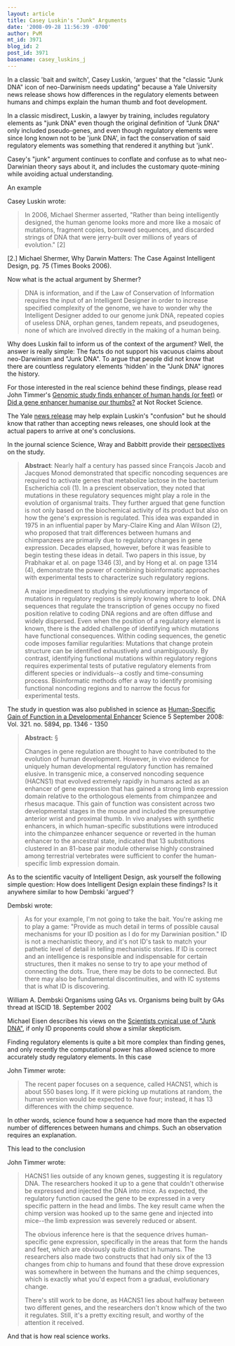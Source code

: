 ```yaml
---
layout: article
title: Casey Luskin's "Junk" Arguments
date: '2008-09-28 11:56:39 -0700'
author: PvM
mt_id: 3971
blog_id: 2
post_id: 3971
basename: casey_luskins_j
---
```

In a classic 'bait and switch', Casey Luskin, 'argues' that the "classic "Junk DNA" icon of neo-Darwinism needs updating" because a Yale University news release shows how differences in the regulatory elements between humans and chimps explain the human thumb and foot development.

In a classic misdirect, Luskin, a lawyer by training, includes regulatory elements as "junk DNA" even though the original definition of "Junk DNA" only included pseudo-genes, and even though regulatory elements were since long known not to be 'junk DNA', in fact the conservation of said regulatory elements was something that rendered it anything but 'junk'. 

Casey's "junk" argument continues to conflate and confuse as to what neo-Darwinian theory says about it, and includes the customary quote-mining while avoiding actual understanding.

An example

Casey Luskin wrote:

> In 2006, Michael Shermer asserted, "Rather than being intelligently designed, the human genome looks more and more like a mosaic of mutations, fragment copies, borrowed sequences, and discarded strings of DNA that were jerry-built over millions of years of evolution." \[2\]

\[2.\] Michael Shermer, Why Darwin Matters: The Case Against Intelligent Design, pg. 75 (Times Books 2006). 

Now what is the actual argument by Shermer?

> DNA is information, and if the Law of Conservation of Information requires the input of an Intelligent Designer in order to increase specified complexity of the genome, we have to wonder why the Intelligent Designer added to our genome junk DNA, repeated copies of useless DNA, orphan genes, tandem repeats, and pseudogenes, none of which are involved directly in the making of a human being.


Why does Luskin fail to inform us of the context of the argument? Well, the answer is really simple: The facts do not support his vacuous claims about neo-Darwinism and "Junk DNA". To argue that people did not know that there are countless regulatory elements 'hidden' in the "Junk DNA" ignores the history.

For those interested in the real science behind these findings, please read John Timmer's 
[Genomic study finds enhancer of human hands (or feet)](http://arstechnica.com/journals/science.ars/2008/09/11/genomic-study-finds-enhancer-of-human-hands-or-feet)  or [Did a gene enhancer humanise our thumbs?](http://scienceblogs.com/notrocketscience/2008/09/did_a_gene_enhancer_humanise_our_thumbs.php) at Not Rocket Science.

The Yale [news release](http://opa.yale.edu/news/article.aspx?id=5980) may help explain Luskin's "confusion" but he should know that rather than accepting news releases, one should look at the actual papers to arrive at one's conclusions.

In the journal science Science, Wray and Babbitt provide their [perspectives](http://www.sciencemag.org/cgi/content/summary/321/5894/1300) on the study.

> **Abstract**: Nearly half a century has passed since François Jacob and Jacques Monod demonstrated that specific noncoding sequences are required to activate genes that metabolize lactose in the bacterium Escherichia coli (1). In a prescient observation, they noted that mutations in these regulatory sequences might play a role in the evolution of organismal traits. They further argued that gene function is not only based on the biochemical activity of its product but also on how the gene's expression is regulated. This idea was expanded in 1975 in an influential paper by Mary-Claire King and Alan Wilson (2), who proposed that trait differences between humans and chimpanzees are primarily due to regulatory changes in gene expression. Decades elapsed, however, before it was feasible to begin testing these ideas in detail. Two papers in this issue, by Prabhakar et al. on page 1346 (3), and by Hong et al. on page 1314 (4), demonstrate the power of combining bioinformatic approaches with experimental tests to characterize such regulatory regions.
> 
> A major impediment to studying the evolutionary importance of mutations in regulatory regions is simply knowing where to look. DNA sequences that regulate the transcription of genes occupy no fixed position relative to coding DNA regions and are often diffuse and widely dispersed. Even when the position of a regulatory element is known, there is the added challenge of identifying which mutations have functional consequences. Within coding sequences, the genetic code imposes familiar regularities: Mutations that change protein structure can be identified exhaustively and unambiguously. By contrast, identifying functional mutations within regulatory regions requires experimental tests of putative regulatory elements from different species or individuals--a costly and time-consuming process. Bioinformatic methods offer a way to identify promising functional noncoding regions and to narrow the focus for experimental tests.

The study in question  was also published in science as [Human-Specific Gain of Function in a Developmental Enhancer](http://www.sciencemag.org/cgi/content/abstract/sci;321/5894/1346) Science 5 September 2008: Vol. 321. no. 5894, pp. 1346 - 1350

> **Abstract:** §
> 
> Changes in gene regulation are thought to have contributed to the evolution of human development. However, in vivo evidence for uniquely human developmental regulatory function has remained elusive. In transgenic mice, a conserved noncoding sequence (HACNS1) that evolved extremely rapidly in humans acted as an enhancer of gene expression that has gained a strong limb expression domain relative to the orthologous elements from chimpanzee and rhesus macaque. This gain of function was consistent across two developmental stages in the mouse and included the presumptive anterior wrist and proximal thumb. In vivo analyses with synthetic enhancers, in which human-specific substitutions were introduced into the chimpanzee enhancer sequence or reverted in the human enhancer to the ancestral state, indicated that 13 substitutions clustered in an 81-base pair module otherwise highly constrained among terrestrial vertebrates were sufficient to confer the human-specific limb expression domain.

As to the scientific vacuity of Intelligent Design, ask yourself the following simple question: How does Intelligent Design explain these findings? Is it anywhere similar to how Dembski 'argued'?

Dembski wrote:

> As for your example, I'm not going to take the bait. You're asking me to play a game: "Provide as much detail in terms of possible causal mechanisms for your ID position as I do for my Darwinian position." ID is not a mechanistic theory, and it's not ID's task to match your pathetic level of detail in telling mechanistic stories. If ID is correct and an intelligence is responsible and indispensable for certain structures, then it makes no sense to try to ape your method of connecting the dots. True, there may be dots to be connected. But there may also be fundamental discontinuities, and with IC systems that is what ID is discovering.


William A. Dembski Organisms using GAs vs. Organisms being built by GAs thread at ISCID 18. September 2002

Michael Eisen describes his views on the [Scientists cynical use of "Junk DNA"](http://www.michaeleisen.org/blog/?p=4), if only ID proponents could show a similar skepticism.

Finding regulatory elements is quite a bit more complex than finding genes, and only recently the computational power has allowed science to more accurately study regulatory elements. In this case

John Timmer wrote:

> The recent paper focuses on a sequence, called HACNS1, which is about 550 bases long. If it were picking up mutations at random, the human version would be expected to have four; instead, it has 13 differences with the chimp sequence.

In other words, science found how a sequence had more than the expected number of differences between humans and chimps. Such an observation requires an explanation. 

This lead to the conclusion

John Timmer wrote:

> HACNS1 lies outside of any known genes, suggesting it is regulatory DNA. The researchers hooked it up to a gene that couldn't otherwise be expressed and injected the DNA into mice. As expected, the regulatory function caused the gene to be expressed in a very specific pattern in the head and limbs. The key result came when the chimp version was hooked up to the same gene and injected into mice--the limb expression was severely reduced or absent.
> 
> The obvious inference here is that the sequence drives human-specific gene expression, specifically in the areas that form the hands and feet, which are obviously quite distinct in humans. The researchers also made two constructs that had only six of the 13 changes from chip to humans and found that these drove expression was somewhere in between the humans and the chimp sequences, which is exactly what you'd expect from a gradual, evolutionary change.
> 
> There's still work to be done, as HACNS1 lies about halfway between two different genes, and the researchers don't know which of the two it regulates. Still, it's a pretty exciting result, and worthy of the attention it received. 

And that is how real science works.
